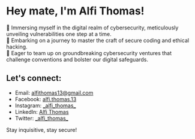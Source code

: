 <!DOCTYPE html>
<html lang="en">
<head>
    <link rel="stylesheet" href="styles.css">
</head>
<body>
    <h1>Hey mate, I'm Alfi Thomas!</h1>
    🔐 Immersing myself in the digital realm of cybersecurity, meticulously unveiling vulnerabilities one step at a time.<br>
    🌱 Embarking on a journey to master the craft of secure coding and ethical hacking.<br>
    💼 Eager to team up on groundbreaking cybersecurity ventures that challenge conventions and bolster our digital safeguards.<br>
    <h2>Let's connect:</h2>
    <ul>
        <li>Email: <a href="mailto:alfithomas13@gmail.com">alfithomas13@gmail.com</a></li>
        <li>Facebook: <a href="https://www.facebook.com/alfi.thomas.13">alfi.thomas.13</a></li>
        <li>Instagram: <a href="https://www.instagram.com/_alfi_thomas_">_alfi_thomas_</a></li>
        <li>LinkedIn: <a href="https://www.linkedin.com/in/alfi-thomas">Alfi Thomas</a></li>
        <li>Twitter: <a href="https://www.twitter.com/_alfi_thomas_">_alfi_thomas_</a></li>
    </ul>
    <p>Stay inquisitive, stay secure!</p>
</body>
</html>
